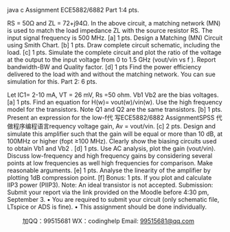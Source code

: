 java c
Assignment 
ECE5882/6882 
Part 1:4 pts. 

RS = 50Ω and ZL   =   72+j94Ω.
In the above circuit, a matching network (MN) is used to   match   the   load   impedance   ZL   with the source resistor RS. The input signal   frequency is   500   MHz.
[a] 1 pts. Design a Matching   (MN) Circuit using   Smith   Chart.
[b] 1 pts. Draw complete circuit schematic, including   the   load.
[c] 1 pts. Simulate the complete circuit and plot the ratio   of   the voltage   at   the   output to the input voltage from 0 to   1.5 GHz   (vout/vin   vs f ).   Report bandwidth-BW and Quality factor.
[d] 1 pts Find the power efficiency delivered to the load with and without   the matching network. You can sue simulation   for this. 
Part 2: 6 pts. 

Let IC1= 2-10 mA, VT = 26 mV, Rs   =50 ohm. Vb1     Vb2   are the bias voltages.
[a] 1 pts. Find an equation for H(w)= vout(w)/vin(w). Use the high   frequency   model   for   the transistors. Note Q1 and Q2 are the   same transistors.
[b] 1 pts. Present an expression for the low-f代 写ECE5882/6882 AssignmentSPSS
代做程序编程语言requency voltage   gain, Av   = vout/vin.
[c] 2 pts. Design and simulate this   amplifier such   that   the   gain   will be   equal   or   more than   10 dB, at   100MHz or higher (fopt ≥100 MHz). Clearly   show the biasing   circuits used to obtain Vb1 and Vb2   . 
[d] 1 pts. Use AC analysis, plot the gain (vout/vin).   Discuss low-frequency   and high   frequency gains by considering several points at low frequencies   as   well   high frequencies for comparison. Make reasonable arguments. 
[e] 1 pts. Analyse the linearity of   the amplifier by plotting   1dB compression point. 
[f] Bonus: 1 pts. If   you plot and   calculate   IIP3 power   (PIIP3). 
Note: An ideal transistor is not accepted.
Submission: 
Submit your report via the link provided on the Moodle before 4:30 pm, September 3.
•         You are required to submit your circuit (only   schematic file,   LTspice   or   ADS   is   fine).
•         This   assignment   should   be   done   individually.





         
加QQ：99515681  WX：codinghelp  Email: 99515681@qq.com
